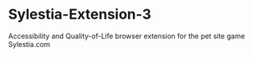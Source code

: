 # Sylestia-Extension-3
Accessibility and Quality-of-Life browser extension for the pet site game Sylestia.com
